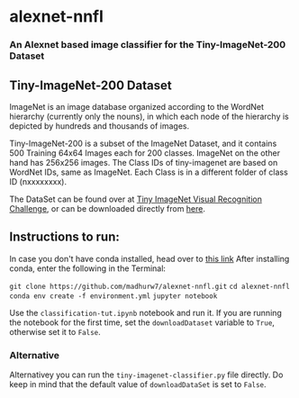 # alexnet-nnfl
### An Alexnet based image classifier for the Tiny-ImageNet-200 Dataset

## Tiny-ImageNet-200 Dataset
ImageNet is an image database organized according to the WordNet hierarchy (currently only the nouns), in which each node of the hierarchy is depicted by hundreds and thousands of images. 

Tiny-ImageNet-200 is a subset of the ImageNet Dataset, and it contains 500 Training 64x64 Images each for 200 classes. ImageNet on the other hand has 256x256 images. The Class IDs of tiny-imagenet are based on WordNet IDs, same as ImageNet. Each Class is in a different folder of class ID (nxxxxxxxx).

The DataSet can be found over at [Tiny ImageNet Visual Recognition Challenge](https://tiny-imagenet.herokuapp.com/), or can be downloaded directly from [here](http://cs231n.stanford.edu/tiny-imagenet-200.zip).

## Instructions to run:
In case you don't have conda installed, head over to [this link](https://docs.conda.io/projects/conda/en/latest/user-guide/install/index.html)
After installing conda, enter the following in the Terminal:

`git clone https://github.com/madhurw7/alexnet-nnfl.git`
`cd alexnet-nnfl`
`conda env create -f environment.yml`
`jupyter notebook`

Use the `classification-tut.ipynb` notebook and run it.
If you are running the notebook for the first time, set the `downloadDataset` variable to `True`, otherwise set it to `False`.

### Alternative
Alternativey you can run the `tiny-imagenet-classifier.py` file directly. Do keep in mind that the default value of `downloadDataSet` is set to `False`.